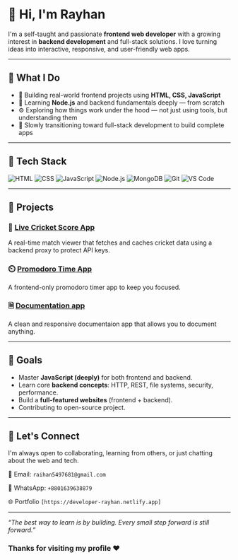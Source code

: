 # 👋 Hi, I'm Rayhan

I'm a self-taught and passionate **frontend web developer** with a growing interest in **backend development** and full-stack solutions. I love turning ideas into interactive, responsive, and user-friendly web apps.

---

## 💼 What I Do

- 🎯 Building real-world frontend projects using **HTML, CSS, JavaScript**
- 🧠 Learning **Node.js** and backend fundamentals deeply — from scratch
- ⚙️ Exploring how things work under the hood — not just using tools, but understanding them
- 🚀 Slowly transitioning toward full-stack development to build complete apps

---

## 🧩 Tech Stack

![HTML](https://img.shields.io/badge/HTML5-E34F26?style=flat-square&logo=html5&logoColor=white)
![CSS](https://img.shields.io/badge/CSS3-1572B6?style=flat-square&logo=css3&logoColor=white)
![JavaScript](https://img.shields.io/badge/JavaScript-F7DF1E?style=flat-square&logo=javascript&logoColor=black)
![Node.js](https://img.shields.io/badge/Node.js-339933?style=flat-square&logo=nodedotjs&logoColor=white)
![MongoDB](https://img.shields.io/badge/MongoDB-47A248?style=flat-square&logo=mongodb&logoColor=white)
![Git](https://img.shields.io/badge/Git-F05032?style=flat-square&logo=git&logoColor=white)
![VS Code](https://img.shields.io/badge/VS%20Code-007ACC?style=flat-square&logo=visual-studio-code&logoColor=white)

---

## 🔨 Projects

### 🏏 [Live Cricket Score App](https://live-cricket-score-five.vercel.app)
A real-time match viewer that fetches and caches cricket data using a backend proxy to protect API keys.

### ⏲️ [Promodoro Time App](https://rayhan5497.github.io/promodoro-timer-app)
A frontend-only promodoro timer app to keep you focused.

###  🗎 [Documentation app](https://rayhan5497.github.io/documentation-app)
A clean and responsive documentaion app that allows you to document anything.

---

## 🎯 Goals

- Master **JavaScript (deeply)** for both frontend and backend.
- Learn core **backend concepts**: HTTP, REST, file systems, security, performance.
- Build a **full-featured websites** (frontend + backend).
- Contributing to open-source project.

---

## 🤝 Let's Connect

I'm always open to collaborating, learning from others, or just chatting about the web and tech.

📩 Email: `raihan5497681@gmail.com`  

📩 WhatsApp: `+8801639638879`

🌐 Portfolio `[https://developer-rayhan.netlify.app]`

---

_“The best way to learn is by building. Every small step forward is still forward.”_
### Thanks for visiting my profile ❤️

<!--
**rayhan5497/rayhan5497** is a ✨ _special_ ✨ repository because its `README.md` (this file) appears on your GitHub profile.

Here are some ideas to get you started:

- 🔭 I’m currently working on ...
- 🌱 I’m currently learning ...
- 👯 I’m looking to collaborate on ...
- 🤔 I’m looking for help with ...
- 💬 Ask me about ...
- 📫 How to reach me: ...
- 😄 Pronouns: ...
- ⚡ Fun fact: ...
-->
